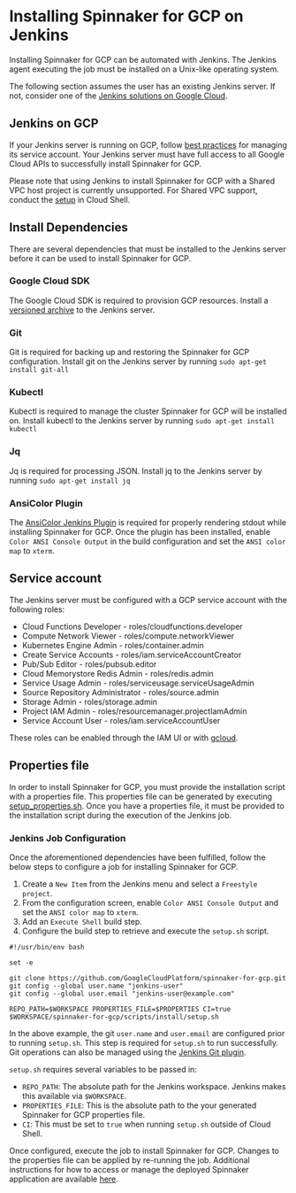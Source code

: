 # Installing Spinnaker for GCP on Jenkins

Installing Spinnaker for GCP can be automated with Jenkins. The Jenkins agent executing the job must be installed on a Unix-like operating system. 

The following section assumes the user has an existing Jenkins server. If not, consider one of the [Jenkins solutions on Google Cloud](https://cloud.google.com/jenkins/).

## Jenkins on GCP

If your Jenkins server is running on GCP, follow [best practices](https://cloud.google.com/compute/docs/access/create-enable-service-accounts-for-instances#best_practices) for managing its service account. Your Jenkins server must have full access to all Google Cloud APIs to successfully install Spinnaker for GCP.

Please note that using Jenkins to install Spinnaker for GCP with a Shared VPC host project is currently unsupported. For Shared VPC support, conduct the [setup](https://cloud.google.com/docs/ci-cd/spinnaker/spinnaker-for-gcp) in Cloud Shell.

## Install Dependencies

There are several dependencies that must be installed to the Jenkins server before it can be used to install Spinnaker for GCP.

### Google Cloud SDK

The Google Cloud SDK is required to provision GCP resources. Install a [versioned archive](https://cloud.google.com/sdk/docs/downloads-versioned-archives) to the Jenkins server.

### Git

Git is required for backing up and restoring the Spinnaker for GCP configuration. Install git on the Jenkins server by running `sudo apt-get install git-all`

### Kubectl

Kubectl is required to manage the cluster Spinnaker for GCP will be installed on. Install kubectl to the Jenkins server by running `sudo apt-get install kubectl`

### Jq

Jq is required for processing JSON. Install jq to the Jenkins server by running `sudo apt-get install jq`

### AnsiColor Plugin

The [AnsiColor Jenkins Plugin](https://plugins.jenkins.io/ansicolor) is required for properly rendering stdout while installing Spinnaker for GCP. Once the plugin has been installed, enable `Color ANSI Console Output` in the build configuration and set the `ANSI color map` to `xterm`.

## Service account

The Jenkins server must be configured with a GCP service account with the following roles:

- Cloud Functions Developer - roles/cloudfunctions.developer
- Compute Network Viewer - roles/compute.networkViewer
- Kubernetes Engine Admin - roles/container.admin 
- Create Service Accounts - roles/iam.serviceAccountCreator
- Pub/Sub Editor - roles/pubsub.editor
- Cloud Memorystore Redis Admin - roles/redis.admin
- Service Usage Admin - roles/serviceusage.serviceUsageAdmin
- Source Repository Administrator - roles/source.admin
- Storage Admin - roles/storage.admin
- Project IAM Admin - roles/resourcemanager.projectIamAdmin
- Service Account User - roles/iam.serviceAccountUser

These roles can be enabled through the IAM UI or with [gcloud](https://cloud.google.com/sdk/gcloud/reference/projects/add-iam-policy-binding).

## Properties file

In order to install Spinnaker for GCP, you must provide the installation script with a properties file. This properties file can be generated by executing [setup_properties.sh](../scripts/install/setup_properties.sh). Once you have a properties file, it must be provided to the installation script during the execution of the Jenkins job.

### Jenkins Job Configuration

Once the aforementioned dependencies have been fulfilled, follow the below steps to configure a job for installing Spinnaker for GCP. 

1. Create a `New Item` from the Jenkins menu and select a `Freestyle project`. 
2. From the configuration screen, enable `Color ANSI Console Output` and set the `ANSI color map` to `xterm`.
3. Add an `Execute Shell` build step.
4. Configure the build step to retrieve and execute the `setup.sh` script.

```shell
#!/usr/bin/env bash

set -e

git clone https://github.com/GoogleCloudPlatform/spinnaker-for-gcp.git
git config --global user.name "jenkins-user"
git config --global user.email "jenkins-user@example.com"

REPO_PATH=$WORKSPACE PROPERTIES_FILE=$PROPERTIES CI=true $WORKSPACE/spinnaker-for-gcp/scripts/install/setup.sh
```

In the above example, the git `user.name` and `user.email` are configured prior to running `setup.sh`. This step is required for `setup.sh` to run successfully. Git operations can also be managed using the [Jenkins Git plugin](https://plugins.jenkins.io/git).

`setup.sh` requires several variables to be passed in:

- `REPO_PATH`: The absolute path for the Jenkins workspace. Jenkins makes this available via `$WORKSPACE`.
- `PROPERTIES_FILE`: This is the absolute path to the your generated Spinnaker for GCP properties file.
- `CI`: This must be set to `true` when running `setup.sh` outside of Cloud Shell.

Once configured, execute the job to install Spinnaker for GCP. Changes to the properties file can be applied by re-running the job. Additional instructions for how to access or manage the deployed Spinnaker application are available [here](https://cloud.google.com/docs/ci-cd/spinnaker/spinnaker-for-gcp#access_spinnaker).
